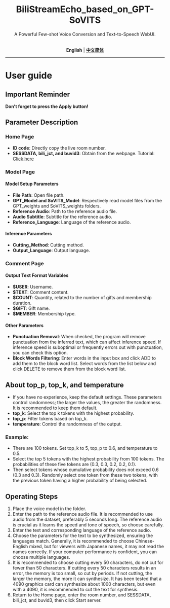<div align="center">

# BiliStreamEcho_based_on_GPT-SoVITS

A Powerful Few-shot Voice Conversion and Text-to-Speech WebUI.<br><br>


**English** | [**中文简体**](./docs/cn/README.md)
</div>

---
# User guide
## Important Reminder
**Don't forget to press the Apply button!**

## Parameter Description

### Home Page
- **ID code**: Directly copy the live room number.
- **SESSDATA, bili_jct, and buvid3**: Obtain from the webpage. Tutorial: [Click here](#)

### Model Page

#### Model Setup Parameters
- **File Path**: Open file path.
- **GPT_Model and SoVITS_Model**: Respectively read model files from the GPT_weights and SoVITS_weights folders.
- **Reference Audio**: Path to the reference audio file.
- **Audio Subtitle**: Subtitle for the reference audio.
- **Reference_Language**: Language of the reference audio.

#### Inference Parameters
- **Cutting_Method**: Cutting method.
- **Output_Language**: Output language.

### Comment Page

#### Output Text Format Variables
- **$USER**: Username.
- **$TEXT**: Comment content.
- **$COUNT**: Quantity, related to the number of gifts and membership duration.
- **$GIFT**: Gift name.
- **$MEMBER**: Membership type.

#### Other Parameters
- **Punctuation Removal**: When checked, the program will remove punctuation from the inferred text, which can affect inference speed. If inference speed is suboptimal or frequently errors out with punctuation, you can check this option.
- **Block Words Filtering**: Enter words in the input box and click ADD to add them to the block word list. Select words from the list below and click DELETE to remove them from the block word list.

## About top_p, top_k, and temperature
- If you have no experience, keep the default settings. These parameters control randomness; the larger the values, the greater the randomness. It is recommended to keep them default.
- **top_k**: Select the top k tokens with the highest probability.
- **top_p**: Filter tokens based on top_k.
- **temperature**: Control the randomness of the output.

### Example:
- There are 100 tokens. Set top_k to 5, top_p to 0.6, and temperature to 0.5.
- Select the top 5 tokens with the highest probability from 100 tokens. The probabilities of these five tokens are (0.3, 0.3, 0.2, 0.2, 0.1).
- Then select tokens whose cumulative probability does not exceed 0.6 (0.3 and 0.3). Randomly select one token from these two tokens, with the previous token having a higher probability of being selected.

## Operating Steps
1. Place the voice model in the folder.
2. Enter the path to the reference audio file. It is recommended to use audio from the dataset, preferably 5 seconds long. The reference audio is crucial as it learns the speed and tone of speech, so choose carefully.
3. Enter the text and corresponding language of the reference audio.
4. Choose the parameters for the text to be synthesized, ensuring the languages match. Generally, it is recommended to choose Chinese-English mixed, but for viewers with Japanese names, it may not read the names correctly. If your computer performance is confident, you can choose multiple languages.
5. It is recommended to choose cutting every 50 characters, do not cut for fewer than 50 characters. If cutting every 50 characters results in an error, the memory is too small, so cut by periods. If not cutting, the larger the memory, the more it can synthesize. It has been tested that a 4090 graphics card can synthesize about 1000 characters, but even with a 4090, it is recommended to cut the text for synthesis.
6. Return to the Home page, enter the room number, and SESSDATA, bili_jct, and buvid3, then click Start server.



